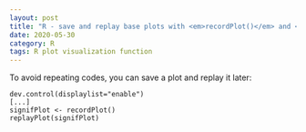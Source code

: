 ```yaml
---
layout: post
title: "R - save and replay base plots with <em>recordPlot()</em> and <em>replayPlot()</em>"
date: 2020-05-30
category: R
tags: R plot visualization function
---
```


To avoid repeating codes, you can save a plot and replay it later:


```
dev.control(displaylist="enable")
[...]
signifPlot <- recordPlot()
replayPlot(signifPlot) 
```
